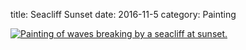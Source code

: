 title: Seacliff Sunset
date: 2016-11-5
category: Painting

<a href="/images/paintings/Noveber_5_2016-Seacliff_Sunset.jpg"><img src="/images/paintings/small-Noveber_5_2016-Seacliff_Sunset.jpg" alt="Painting of waves breaking by a seacliff at sunset." class="center" /></a>

